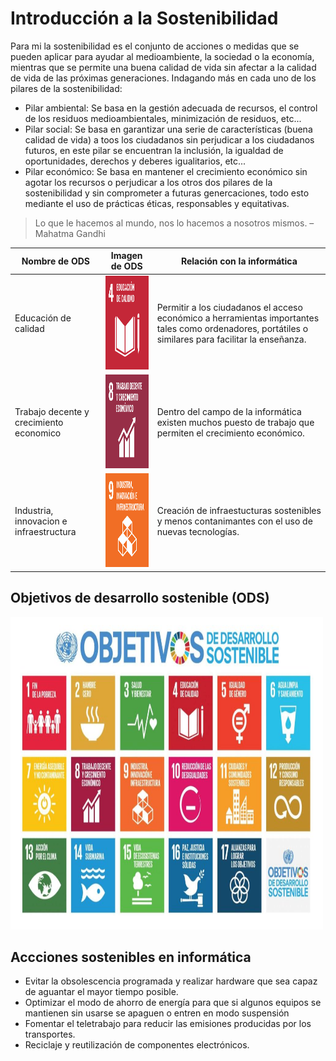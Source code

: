 # Introducción a la Sostenibilidad

Para mi la sostenibilidad es el conjunto de acciones o medidas que se pueden aplicar para ayudar al medioambiente, la sociedad o la economía, mientras que se permite una buena calidad de vida sin afectar a la calidad de vida de las próximas generaciones. 
Indagando más en cada uno de los pilares de la sostenibilidad: 
- Pilar ambiental: Se basa en la gestión adecuada de recursos, el control de los residuos medioambientales, minimización de residuos, etc... 
- Pilar social: Se basa en garantizar una serie de características (buena calidad de vida) a toos los ciudadanos sin perjudicar a los ciudadanos futuros, en este pilar se encuentran la inclusión, la igualdad de oportunidades, derechos y deberes igualitarios, etc... 
- Pilar económico: Se basa en mantener el crecimiento económico sin agotar los recursos o perjudicar a los otros dos pilares de la sostenibilidad y sin comprometer a futuras genercaciones, todo esto mediante el uso de prácticas éticas, responsables y equitativas. 

>Lo que le hacemos al mundo, nos lo hacemos a nosotros mismos. – Mahatma Gandhi

| Nombre de ODS | Imagen de ODS | Relación con la informática |
| ------------- | ------------- | --------------------------- |
| Educación de calidad | <img width="150" height="150" alt="ODS 4 - Educación de calidad" src="https://github.com/AidanGuzmanPostigo/P2---MarkDown-basico/blob/main/resources/4.png"/> | Permitir a los ciudadanos el acceso económico a herramientas importantes tales como ordenadores, portátiles o similares para facilitar la enseñanza. |
| Trabajo decente y crecimiento economico | <img width="150" height="150" alt="ODS 8 - Trabajo decente y crecimiento economico" src="https://github.com/AidanGuzmanPostigo/P2---MarkDown-basico/blob/main/resources/8.png"/> | Dentro del campo de la informática existen muchos puesto de trabajo que permiten el crecimiento económico. |
| Industria, innovacion e infraestructura | <img width="150" height="150" alt="ODS 9 - Industria, innovacion e infraestructura" src="https://github.com/AidanGuzmanPostigo/P2---MarkDown-basico/blob/main/resources/9.png"/> | Creación de infraestucturas sostenibles y menos contanimantes con el uso de nuevas tecnologías. |

## Objetivos de desarrollo sostenible (ODS)
<img width="500" height="500" alt="ODS" src="https://github.com/AidanGuzmanPostigo/P2---MarkDown-basico/blob/main/resources/ODS.png"/>

## Accciones sostenibles en informática
- Evitar la obsolescencia programada y realizar hardware que sea capaz de aguantar el mayor tiempo posible.
- Optimizar el modo de ahorro de energía para que si algunos equipos se mantienen sin usarse se apaguen o entren en modo suspensión
- Fomentar el teletrabajo para reducir las emisiones producidas por los transportes.
- Reciclaje y reutilización de componentes electrónicos.
